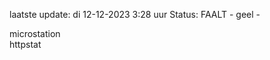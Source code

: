 laatste update: 
di 12-12-2023  3:28   uur 
Status: FAALT - geel - 
<div class="service Y">microstation</div><div class="service G">httpstat</div>